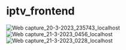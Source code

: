 # iptv_frontend
![Web capture_20-3-2023_235743_localhost](https://user-images.githubusercontent.com/29458132/226474669-cac8f1af-d7ee-49fb-8e95-ab524c8bd8b5.jpeg)
![Web capture_21-3-2023_0456_localhost](https://user-images.githubusercontent.com/29458132/226475862-9c074036-0b7e-4d3e-8be1-eed02778cfa5.jpeg)
![Web capture_21-3-2023_0228_localhost](https://user-images.githubusercontent.com/29458132/226475457-3e7c838f-8ebd-47cc-8a89-01efd0922f2e.jpeg)
